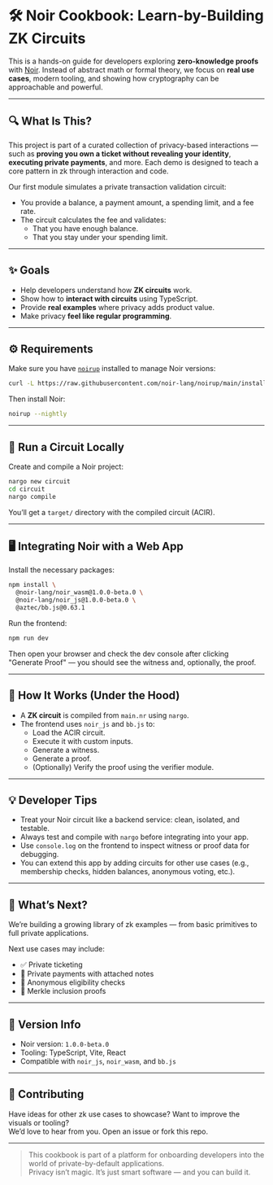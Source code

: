 # 🛠️ Noir Cookbook: Learn-by-Building ZK Circuits

This is a hands-on guide for developers exploring **zero-knowledge proofs** with [Noir](https://noir-lang.org). Instead of abstract math or formal theory, we focus on **real use cases**, modern tooling, and showing how cryptography can be approachable and powerful.

---

## 🔍 What Is This?

This project is part of a curated collection of privacy-based interactions — such as **proving you own a ticket without revealing your identity**, **executing private payments**, and more. Each demo is designed to teach a core pattern in zk through interaction and code.

Our first module simulates a private transaction validation circuit:

- You provide a balance, a payment amount, a spending limit, and a fee rate.
- The circuit calculates the fee and validates:
  - That you have enough balance.
  - That you stay under your spending limit.

---

## ✨ Goals

- Help developers understand how **ZK circuits** work.
- Show how to **interact with circuits** using TypeScript.
- Provide **real examples** where privacy adds product value.
- Make privacy **feel like regular programming**.

---

## ⚙️ Requirements

Make sure you have [`noirup`](https://github.com/noir-lang/noirup) installed to manage Noir versions:

```bash
curl -L https://raw.githubusercontent.com/noir-lang/noirup/main/install | bash
```

Then install Noir:

```bash
noirup --nightly
```

---

## 🧪 Run a Circuit Locally

Create and compile a Noir project:

```bash
nargo new circuit
cd circuit
nargo compile
```

You’ll get a `target/` directory with the compiled circuit (ACIR).

---

## 🖥️ Integrating Noir with a Web App

Install the necessary packages:

```bash
npm install \
  @noir-lang/noir_wasm@1.0.0-beta.0 \
  @noir-lang/noir_js@1.0.0-beta.0 \
  @aztec/bb.js@0.63.1
```

Run the frontend:

```bash
npm run dev
```

Then open your browser and check the dev console after clicking "Generate Proof" — you should see the witness and, optionally, the proof.

---

## 🧠 How It Works (Under the Hood)

- A **ZK circuit** is compiled from `main.nr` using `nargo`.
- The frontend uses `noir_js` and `bb.js` to:
  - Load the ACIR circuit.
  - Execute it with custom inputs.
  - Generate a witness.
  - Generate a proof.
  - (Optionally) Verify the proof using the verifier module.

---

## 💡 Developer Tips

- Treat your Noir circuit like a backend service: clean, isolated, and testable.
- Always test and compile with `nargo` before integrating into your app.
- Use `console.log` on the frontend to inspect witness or proof data for debugging.
- You can extend this app by adding circuits for other use cases (e.g., membership checks, hidden balances, anonymous voting, etc.).

---

## 🧭 What’s Next?

We’re building a growing library of zk examples — from basic primitives to full private applications.

Next use cases may include:

- ✅ Private ticketing
- 💸 Private payments with attached notes
- 🎯 Anonymous eligibility checks
- 🧾 Merkle inclusion proofs

---

## 🧵 Version Info

- Noir version: `1.0.0-beta.0`
- Tooling: TypeScript, Vite, React
- Compatible with `noir_js`, `noir_wasm`, and `bb.js`

---

## 👋 Contributing

Have ideas for other zk use cases to showcase? Want to improve the visuals or tooling?  
We’d love to hear from you. Open an issue or fork this repo.

---

> This cookbook is part of a platform for onboarding developers into the world of private-by-default applications.  
> Privacy isn’t magic. It’s just smart software — and you can build it.